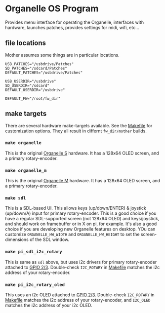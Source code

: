 # Organelle OS Program

Provides menu interface for operating the Organelle, interfaces with hardware, launches patches, provides settings for midi, wifi, etc...

## file locations

Mother assumes some things are in particular locations.

```
USB_PATCHES="/usbdrive/Patches"
SD_PATCHES="/sdcard/Patches"
DEFAULT_PATCHES="/usbdrive/Patches"

USB_USERDIR="/usbdrive"
SD_USERDIR="/sdcard"
DEFAULT_USERDIR="/usbdrive"

DEFAULT_FW="/root/fw_dir"
```

## make targets

There are several hardware make-targets available. See the [Makefile](./Makefile) for customization options. They all result in differnt `fw_dir/mother` builds.

### `make organelle`

This is the original [Organelle S](https://www.critterandguitari.com/organelle) hardware. It has a 128x64 OLED screen, and a primary rotary-encoder.


### `make organelle_m`

This is the original [Organelle M](https://www.critterandguitari.com/organelle) hardware. It has a 128x64 OLED screen, and a primary rotary-encoder.


### `make sdl`

This is a SDL-based UI. This allows keys (up/down/ENTER) & joystick (up/down/A) input for primary rotary-encoder. This is a good choice if you have a regular SDL-supported screen (not 128x64 OLED) and keys/joystick, and should work on framebuffer or in X on pi, for example. It's also a good choice if you are developing new Organelle features on desktop. YOu can customize `ORGANELLE_HW_WIDTH` and `ORGANELLE_HW_HEIGHT` to set the screen-dimensions of the SDL window.

### `make pi_sdl_i2c_rotary`

This is same as `sdl` above, but uses i2c drivers for primary rotary-encoder attached to [GPIO 2/3](https://pinout.xyz/pinout/i2c). Double-check `I2C_ROTARY` in [Makefile](./Makefile) matches the i2c address of your rotary-encoder.

### `make pi_i2c_rotary_oled`

This uses an i2c OLED attached to [GPIO 2/3](https://pinout.xyz/pinout/i2c). Double-check `I2C_ROTARY` in [Makefile](./Makefile) matches the i2c address of your rotary-encoder, and `I2C_OLED` matches the i2c address of your i2c OLED.

